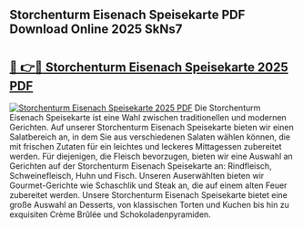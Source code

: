 ## Storchenturm Eisenach Speisekarte PDF Download Online 2025 SkNs7

# <h2><a href="http://gc7xd6.nevu.top/?p=Storchenturm+Eisenach+Speisekarte">🔗 👉🔴 Storchenturm Eisenach Speisekarte 2025 PDF</a></h2>

[![Storchenturm Eisenach Speisekarte 2025 PDF](https://i.imgur.com/dBaPXMq.png)](http://gc7xd6.nevu.top/?p=Storchenturm+Eisenach+Speisekarte)
Die Storchenturm Eisenach Speisekarte ist eine Wahl zwischen traditionellen und modernen Gerichten. Auf unserer Storchenturm Eisenach Speisekarte bieten wir einen Salatbereich an, in dem Sie aus verschiedenen Salaten wählen können, die mit frischen Zutaten für ein leichtes und leckeres Mittagessen zubereitet werden. Für diejenigen, die Fleisch bevorzugen, bieten wir eine Auswahl an Gerichten auf der Storchenturm Eisenach Speisekarte an: Rindfleisch, Schweinefleisch, Huhn und Fisch. Unseren Auserwählten bieten wir Gourmet-Gerichte wie Schaschlik und Steak an, die auf einem alten Feuer zubereitet werden. Unsere Storchenturm Eisenach Speisekarte bietet eine große Auswahl an Desserts, von klassischen Torten und Kuchen bis hin zu exquisiten Crème Brûlée und Schokoladenpyramiden.
